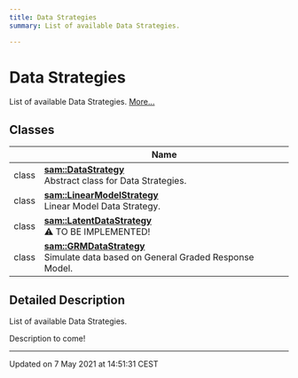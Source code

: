 ```yaml
---
title: Data Strategies
summary: List of available Data Strategies. 

---
```


# Data Strategies

List of available Data Strategies.  [More...](#detailed-description)

## Classes

|                | Name           |
| -------------- | -------------- |
| class | **[sam::DataStrategy](/doxygen/Classes/classsam_1_1_data_strategy/)** <br>Abstract class for Data Strategies.  |
| class | **[sam::LinearModelStrategy](/doxygen/Classes/classsam_1_1_linear_model_strategy/)** <br>Linear Model Data Strategy.  |
| class | **[sam::LatentDataStrategy](/doxygen/Classes/classsam_1_1_latent_data_strategy/)** <br>⚠️ TO BE IMPLEMENTED!  |
| class | **[sam::GRMDataStrategy](/doxygen/Classes/classsam_1_1_g_r_m_data_strategy/)** <br>Simulate data based on General Graded Response Model.  |

## Detailed Description

List of available Data Strategies. 

Description to come! 






-------------------------------

Updated on  7 May 2021 at 14:51:31 CEST